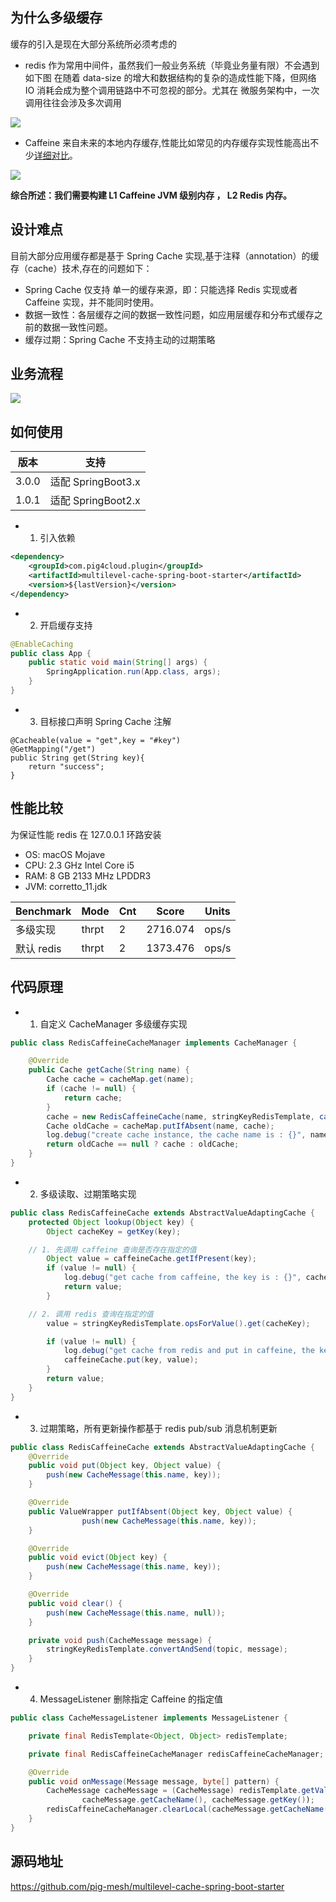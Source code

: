 ## 为什么多级缓存

缓存的引入是现在大部分系统所必须考虑的

- redis 作为常用中间件，虽然我们一般业务系统（毕竟业务量有限）不会遇到如下图 在随着 data-size 的增大和数据结构的复杂的造成性能下降，但网络 IO 消耗会成为整个调用链路中不可忽视的部分。尤其在 微服务架构中，一次调用往往会涉及多次调用 

![](https://gitee.com/pig4cloud/oss/raw/master/2020-9-27/1601165312076-image.png)

- Caffeine 来自未来的本地内存缓存,性能比如常见的内存缓存实现性能高出不少[详细对比](https://github.com/ben-manes/caffeine/wiki/Benchmarks "详细对比")。

![](https://gitee.com/pig4cloud/oss/raw/master/2020-9-27/1601165199107-image.png)

**综合所述：我们需要构建 L1 Caffeine JVM 级别内存 ， L2 Redis 内存。**

## 设计难点

目前大部分应用缓存都是基于 Spring Cache 实现,基于注释（annotation）的缓存（cache）技术,存在的问题如下：

- Spring Cache 仅支持 单一的缓存来源，即：只能选择 Redis 实现或者 Caffeine 实现，并不能同时使用。
- 数据一致性：各层缓存之间的数据一致性问题，如应用层缓存和分布式缓存之前的数据一致性问题。
- 缓存过期：Spring Cache 不支持主动的过期策略

## 业务流程

![](https://i.loli.net/2020/09/27/dbMiYhwTBurZK4y.png)

## 如何使用
| 版本 | 支持 |
|-------|--|
| 3.0.0 | 适配 SpringBoot3.x |
| 1.0.1 | 适配 SpringBoot2.x |

- 1. 引入依赖

```xml
<dependency>
    <groupId>com.pig4cloud.plugin</groupId>
    <artifactId>multilevel-cache-spring-boot-starter</artifactId>
    <version>${lastVersion}</version>
</dependency>
```

- 2. 开启缓存支持

```java
@EnableCaching
public class App {
	public static void main(String[] args) {
		SpringApplication.run(App.class, args);
	}
}
```

- 3. 目标接口声明 Spring Cache 注解

```
@Cacheable(value = "get",key = "#key")
@GetMapping("/get")
public String get(String key){
    return "success";
}
```

## 性能比较

为保证性能 redis 在 127.0.0.1 环路安装

- OS: macOS Mojave
- CPU: 2.3 GHz Intel Core i5
- RAM: 8 GB 2133 MHz LPDDR3
- JVM: corretto_11.jdk

| Benchmark  | Mode  | Cnt | Score    | Units |
| ---------- | ----- | --- | -------- | ----- |
| 多级实现   | thrpt | 2   | 2716.074 | ops/s |
| 默认 redis | thrpt | 2   | 1373.476 | ops/s |

## 代码原理

- 1. 自定义 CacheManager 多级缓存实现

```java
public class RedisCaffeineCacheManager implements CacheManager {

	@Override
	public Cache getCache(String name) {
		Cache cache = cacheMap.get(name);
		if (cache != null) {
			return cache;
		}
		cache = new RedisCaffeineCache(name, stringKeyRedisTemplate, caffeineCache(), cacheConfigProperties);
		Cache oldCache = cacheMap.putIfAbsent(name, cache);
		log.debug("create cache instance, the cache name is : {}", name);
		return oldCache == null ? cache : oldCache;
	}
}
```

- 2. 多级读取、过期策略实现

```java
public class RedisCaffeineCache extends AbstractValueAdaptingCache {
	protected Object lookup(Object key) {
		Object cacheKey = getKey(key);

    // 1. 先调用 caffeine 查询是否存在指定的值
		Object value = caffeineCache.getIfPresent(key);
		if (value != null) {
			log.debug("get cache from caffeine, the key is : {}", cacheKey);
			return value;
		}

    // 2. 调用 redis 查询在指定的值
		value = stringKeyRedisTemplate.opsForValue().get(cacheKey);

		if (value != null) {
			log.debug("get cache from redis and put in caffeine, the key is : {}", cacheKey);
			caffeineCache.put(key, value);
		}
		return value;
	}
}
```

- 3. 过期策略，所有更新操作都基于 redis pub/sub 消息机制更新

```java
public class RedisCaffeineCache extends AbstractValueAdaptingCache {
	@Override
	public void put(Object key, Object value) {
		push(new CacheMessage(this.name, key));
	}

	@Override
	public ValueWrapper putIfAbsent(Object key, Object value) {
				push(new CacheMessage(this.name, key));
	}

	@Override
	public void evict(Object key) {
		push(new CacheMessage(this.name, key));
	}

	@Override
	public void clear() {
		push(new CacheMessage(this.name, null));
	}

	private void push(CacheMessage message) {
		stringKeyRedisTemplate.convertAndSend(topic, message);
	}
}
```

- 4. MessageListener 删除指定 Caffeine 的指定值

```java
public class CacheMessageListener implements MessageListener {

	private final RedisTemplate<Object, Object> redisTemplate;

	private final RedisCaffeineCacheManager redisCaffeineCacheManager;

	@Override
	public void onMessage(Message message, byte[] pattern) {
		CacheMessage cacheMessage = (CacheMessage) redisTemplate.getValueSerializer().deserialize(message.getBody());
				cacheMessage.getCacheName(), cacheMessage.getKey());
		redisCaffeineCacheManager.clearLocal(cacheMessage.getCacheName(), cacheMessage.getKey());
	}
}
```

## 源码地址

[https://github.com/pig-mesh/multilevel-cache-spring-boot-starter
](https://github.com/pig-mesh/multilevel-cache-spring-boot-starter)
